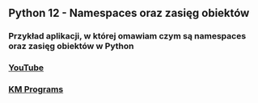 ## Python 12 - Namespaces oraz zasięg obiektów

### Przykład aplikacji, w której omawiam czym są namespaces oraz zasięg obiektów w Python 

### [YouTube](https://youtu.be/7HF5wPsUjWM)
### [KM Programs](https://km-programs.pl/)

